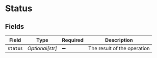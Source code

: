 # Status


## Fields

| Field                       | Type                        | Required                    | Description                 |
| --------------------------- | --------------------------- | --------------------------- | --------------------------- |
| `status`                    | *Optional[str]*             | :heavy_minus_sign:          | The result of the operation |